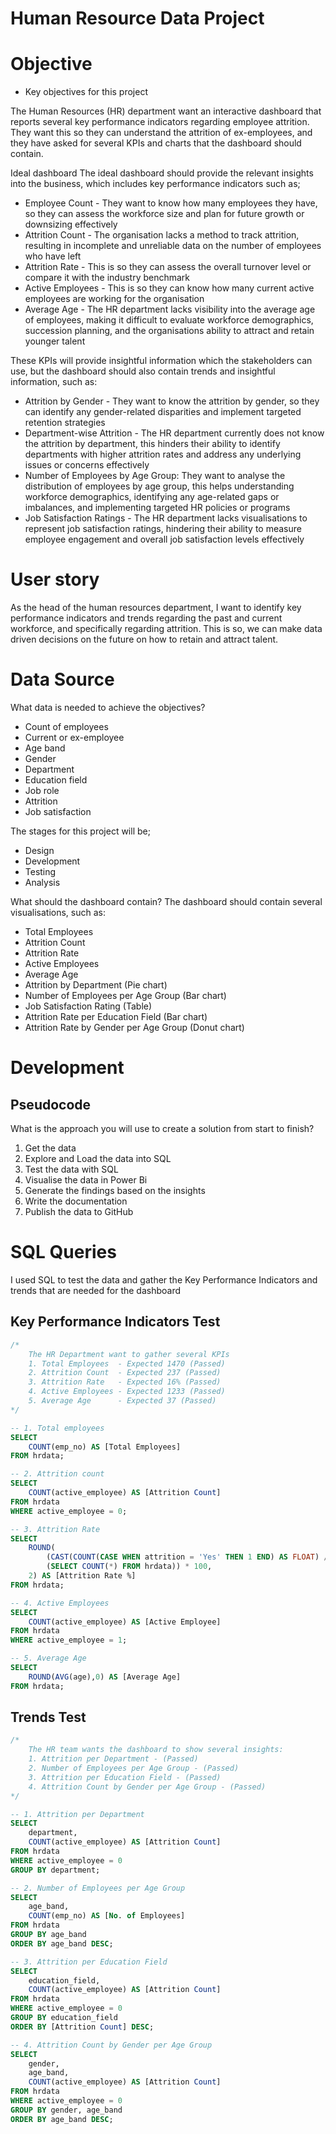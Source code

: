 # Human Resource Data Project

# Objective

* Key objectives for this project

The Human Resources (HR) department want an interactive dashboard that reports several key performance indicators regarding employee attrition. They want this so they can understand the attrition of ex-employees, and they have asked for several KPIs and charts that the dashboard should contain.

Ideal dashboard
The ideal dashboard should provide the relevant insights into the business, which includes key performance indicators such as;

* Employee Count - They want to know how many employees they have, so they can assess the workforce size and plan for future growth or downsizing effectively
* Attrition Count - The organisation lacks a method to track attrition, resulting in incomplete and unreliable data on the number of employees who have left
* Attrition Rate - This is so they can assess the overall turnover level or compare it with the industry benchmark
* Active Employees - This is so they can know how many current active employees are working for the organisation
* Average Age - The HR department lacks visibility into the average age of employees, making it difficult to evaluate workforce demographics, succession planning, and the organisations ability to attract and retain younger talent

These KPIs will provide insightful information which the stakeholders can use, but the dashboard should also contain trends and insightful information, such as:

* Attrition by Gender - They want to know the attrition by gender, so they can identify any gender-related disparities and implement targeted retention strategies
* Department-wise Attrition - The HR department currently does not know the attrition by department, this hinders their ability to identify departments with higher attrition rates and address any underlying issues or concerns effectively
* Number of Employees by Age Group: They want to analyse the distribution of employees by age group, this helps understanding workforce demographics, identifying any age-related gaps or imbalances, and implementing targeted HR policies or programs
* Job Satisfaction Ratings - The HR department lacks visualisations to represent job satisfaction ratings, hindering their ability to measure employee engagement and overall job satisfaction levels effectively

# User story

As the head of the human resources department, I want to identify key performance indicators and trends regarding the past and current workforce, and specifically regarding attrition. This is so, we can make data driven decisions on the future on how to retain and attract talent.

# Data Source

What data is needed to achieve the objectives?

* Count of employees
* Current or ex-employee
* Age band
* Gender
* Department
* Education field
* Job role
* Attrition
* Job satisfaction

The stages for this project will be;
  * Design
  * Development
  * Testing
  * Analysis

What should the dashboard contain?
The dashboard should contain several visualisations, such as:

* Total Employees
* Attrition Count
* Attrition Rate
* Active Employees
* Average Age
* Attrition by Department (Pie chart)
* Number of Employees per Age Group (Bar chart)
* Job Satisfaction Rating (Table)
* Attrition Rate per Education Field (Bar chart)
* Attrition Rate by Gender per Age Group (Donut chart)

# Development
## Pseudocode
What is the approach you will use to create a solution from start to finish?

1. Get the data
2. Explore and Load the data into SQL
3. Test the data with SQL
4. Visualise the data in Power Bi
5. Generate the findings based on the insights
6. Write the documentation
7. Publish the data to GitHub

# SQL Queries
I used SQL to test the data and gather the Key Performance Indicators and trends that are needed for the dashboard

## Key Performance Indicators Test
```sql
/*
	The HR Department want to gather several KPIs
	1. Total Employees	- Expected 1470 (Passed)
	2. Attrition Count	- Expected 237 (Passed)
	3. Attrition Rate	- Expected 16% (Passed)
	4. Active Employees	- Expected 1233 (Passed)
	5. Average Age		- Expected 37 (Passed)
*/

-- 1. Total employees
SELECT
	COUNT(emp_no) AS [Total Employees]
FROM hrdata;

-- 2. Attrition count
SELECT
	COUNT(active_employee) AS [Attrition Count]
FROM hrdata
WHERE active_employee = 0;

-- 3. Attrition Rate
SELECT 
    ROUND(
        (CAST(COUNT(CASE WHEN attrition = 'Yes' THEN 1 END) AS FLOAT) / 
        (SELECT COUNT(*) FROM hrdata)) * 100, 
    2) AS [Attrition Rate %]
FROM hrdata;

-- 4. Active Employees
SELECT
	COUNT(active_employee) AS [Active Employee]
FROM hrdata
WHERE active_employee = 1;

-- 5. Average Age
SELECT
	ROUND(AVG(age),0) AS [Average Age]
FROM hrdata;
```
## Trends Test
```sql
/*
	The HR team wants the dashboard to show several insights:
	1. Attrition per Department - (Passed)
	2. Number of Employees per Age Group - (Passed)
	3. Attrition per Education Field - (Passed)
	4. Attrition Count by Gender per Age Group - (Passed)
*/

-- 1. Attrition per Department
SELECT
	department,
	COUNT(active_employee) AS [Attrition Count]
FROM hrdata
WHERE active_employee = 0
GROUP BY department;

-- 2. Number of Employees per Age Group
SELECT
	age_band,
	COUNT(emp_no) AS [No. of Employees]
FROM hrdata
GROUP BY age_band
ORDER BY age_band DESC;

-- 3. Attrition per Education Field
SELECT
	education_field,
	COUNT(active_employee) AS [Attrition Count]
FROM hrdata
WHERE active_employee = 0
GROUP BY education_field
ORDER BY [Attrition Count] DESC;

-- 4. Attrition Count by Gender per Age Group
SELECT
	gender,
	age_band,
	COUNT(active_employee) AS [Attrition Count]
FROM hrdata
WHERE active_employee = 0
GROUP BY gender, age_band
ORDER BY age_band DESC;
```
